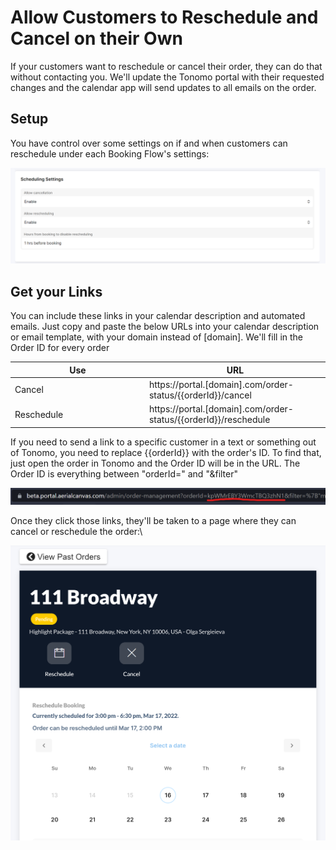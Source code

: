 # Allow Customers to Reschedule and Cancel on their Own

If your customers want to reschedule or cancel their order, they can do that without contacting you. We'll update the Tonomo portal with their requested changes and the calendar app will send updates to all emails on the order.

## Setup

You have control over some settings on if and when customers can reschedule under each Booking Flow's settings:

![](<../../.gitbook/assets/image (143).png>)

## Get your Links

You can include these links in your calendar description and automated emails. Just copy and paste the below URLs into your calendar description or email template, with your domain instead of \[domain]. We'll fill in the Order ID for every order

<table><thead><tr><th width="200.8770408562416">Use</th><th>URL</th></tr></thead><tbody><tr><td>Cancel</td><td>https://portal.[domain].com/order-status/{{orderId}}/cancel</td></tr><tr><td>Reschedule</td><td>https://portal.[domain].com/order-status/{{orderId}}/reschedule</td></tr></tbody></table>

If you need to send a link to a specific customer in a text or something out of Tonomo, you need to replace \{{orderId\}} with the order's ID. To find that, just open the order in Tonomo and the Order ID will be in the URL. The Order ID is everything between "orderId=" and "\&filter"

![](<../../.gitbook/assets/image (133).png>)

Once they click those links, they'll be taken to a page where they can cancel or reschedule the order:\


![](<../../.gitbook/assets/image (71).png>)
